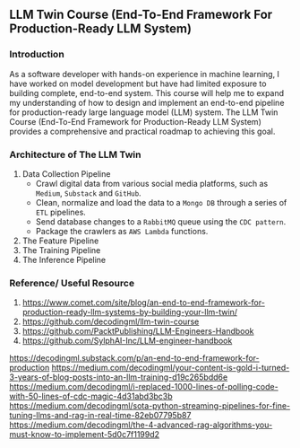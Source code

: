 ## LLM Twin Course (End-To-End Framework For Production-Ready LLM System)
### Introduction
As a software developer with hands-on experience in machine learning, I have worked on model development but have had limited exposure to building complete, end-to-end system. This course will help me to expand my understanding of how to design and implement an end-to-end pipeline for production-ready large language model (LLM) system. The LLM Twin Course (End-To-End Framework for Production-Ready LLM System) provides a comprehensive and practical roadmap to achieving this goal.

### Architecture of The LLM Twin
1. Data Collection Pipeline
    - Crawl digital data from various social media platforms, such as `Medium`, `Substack` and `GitHub`.
    - Clean, normalize and load the data to a `Mongo DB` through a series of `ETL` pipelines.
    - Send database changes to a `RabbitMQ` queue using the `CDC pattern`.
    - Package the crawlers as `AWS Lambda` functions.
2. The Feature Pipeline
3. The Training Pipeline
4. The Inference Pipeline

### Reference/ Useful Resource
1. https://www.comet.com/site/blog/an-end-to-end-framework-for-production-ready-llm-systems-by-building-your-llm-twin/
2. https://github.com/decodingml/llm-twin-course
3. https://github.com/PacktPublishing/LLM-Engineers-Handbook
4. https://github.com/SylphAI-Inc/LLM-engineer-handbook

https://decodingml.substack.com/p/an-end-to-end-framework-for-production
https://medium.com/decodingml/your-content-is-gold-i-turned-3-years-of-blog-posts-into-an-llm-training-d19c265bdd6e
https://medium.com/decodingml/i-replaced-1000-lines-of-polling-code-with-50-lines-of-cdc-magic-4d31abd3bc3b
https://medium.com/decodingml/sota-python-streaming-pipelines-for-fine-tuning-llms-and-rag-in-real-time-82eb07795b87
https://medium.com/decodingml/the-4-advanced-rag-algorithms-you-must-know-to-implement-5d0c7f1199d2